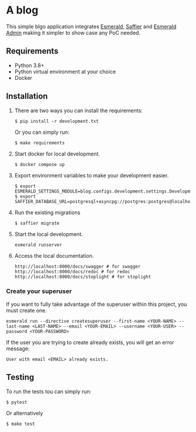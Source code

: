 # A blog

This simple blgo application integrates [Esmerald][esmerald], [Saffier][saffier] and
[Esmerald Admin][esmerald_admin] making it simpler to show case any PoC needed.

## Requirements

* Python 3.8+
* Python virtual environment at your choice
* Docker

## Installation

1. There are two ways you can install the requirements:

    ```shell
    $ pip install -r development.txt
    ```

    Or you can simply run:

    ```shell
    $ make requirements
    ```
2. Start docker for local development.

   ```shell
   $ docker compose up
   ```
3. Export environment variables to make your development easier.

    ```shell
    $ export ESMERALD_SETTINGS_MODULE=blog.configs.development.settings.DevelopmentAppSettings
    $ export SAFFIER_DATABASE_URL=postgresql+asyncpg://postgres:postgres@localhost:5432/blog
    ```
4. Run the existing migrations

    ```shell
    $ saffier migrate
    ```
5. Start the local development.
   
    ```shell
    esmerald runserver
    ```
6. Access the local documentation.

    ```shell
    http://localhost:8000/docs/swagger # for swagger
    http://localhost:8000/docs/redoc # for redoc
    http://localhost:8000/docs/stoplight # for stoplight
    ```

### Create your superuser

If you want to fully take advantage of the superuser within this project, you must create one.

```shell
esmerald run --directive createsuperuser --first-name <YOUR-NAME> --last-name <LAST-NAME> --email <YOUR-EMAIL> --username <YOUR-USER> --password <YOUR-PASSWORD>
```

If the user you are trying to create already exists, you will get an error message:

```shell
User with email <EMAIL> already exists.
```

## Testing

To run the tests tou can simply run:

```shell
$ pytest
```

Or alternatively

```shell
$ make test
```

[esmerald]: https://esmerald.dev
[saffier]: https://saffier.tarsild.io
[esmerald_admin]: https://esmerald-admin.tarsild.io
